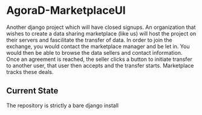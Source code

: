 AgoraD-MarketplaceUI
====================
Another django project which will have closed signups. An organization that wishes to create a data sharing marketplace (like us) will host the project on their servers and fascilitate the transfer of data. In order to join the exchange, you would contact the marketplace manager and be let in. You would then be able to browse the data sellers and contact information. Once an agreement is reached, the seller clicks a button to initiate transfer to another user, that user then accepts and the transfer starts. Marketplace tracks these deals.

Current State
-------------
The repository is strictly a bare django install
